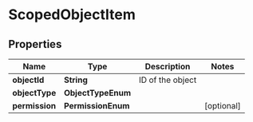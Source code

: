 

# ScopedObjectItem


## Properties

| Name | Type | Description | Notes |
|------------ | ------------- | ------------- | -------------|
|**objectId** | **String** | ID of the object |  |
|**objectType** | **ObjectTypeEnum** |  |  |
|**permission** | **PermissionEnum** |  |  [optional] |



